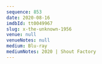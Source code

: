 ```yaml
---
sequence: 853
date: 2020-08-16
imdbId: tt0049967
slug: x-the-unknown-1956
venue: null
venueNotes: null
medium: Blu-ray
mediumNotes: 2020 | Shout Factory
---
```

